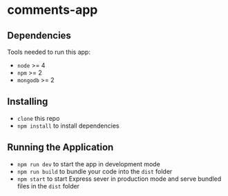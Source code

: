 
# comments-app

## Dependencies
Tools needed to run this app:
* `node` >= 4 
* `npm` >= 2
* `mongodb` >= 2


## Installing
* `clone` this repo
* `npm install` to install dependencies

## Running the Application
* `npm run dev` to start the app in development mode
* `npm run build` to bundle your code into the `dist` folder
* `npm start` to start Express sever in production mode and serve bundled files in the `dist` folder
